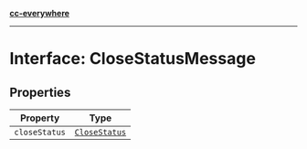 [**cc-everywhere**](../../../../../index.md)

***

# Interface: CloseStatusMessage

## Properties

| Property | Type |
| ------ | ------ |
| <a id="closestatus"></a> `closeStatus` | [`CloseStatus`](../../message-types/enumerations/close-status.md) |
